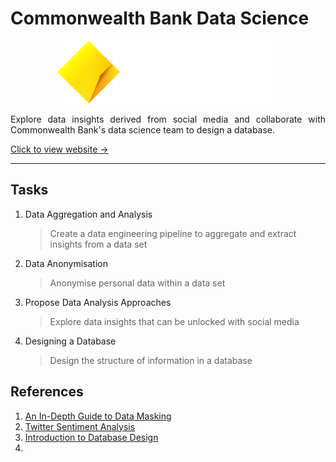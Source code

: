 # Commonwealth Bank Data Science

<p align="center">
    <img src="Images/CommBank Logos_Beacon Wordmark White.png" alt="Commonwealth Bank" width="auto" height="100px"></p>
<p align="justify">
Explore data insights derived from social media and collaborate with Commonwealth Bank's data science team to design a database.
</p>

[Click to view website →](https://www.theforage.com/simulations/commonwealth-bank/intro-data-science-sd7t)

---

## Tasks

1. Data Aggregation and Analysis
   > Create a data engineering pipeline to aggregate and extract insights from a data set

2. Data Anonymisation
   > Anonymise personal data within a data set

3. Propose Data Analysis Approaches
   > Explore data insights that can be unlocked with social media

4. Designing a Database
   > Design the structure of information in a database

## References

1. [An In-Depth Guide to Data Masking](https://www.testim.io/blog/data-masking/)
2. [Twitter Sentiment Analysis](https://blog.gramener.com/twitter-sentiment-analysis/)
3. [Introduction to Database Design](https://www.datanamic.com/support/lt-dez005-introduction-db-modeling.html)
4. 
